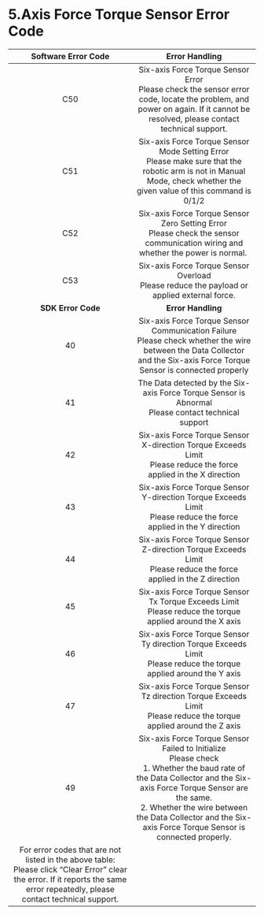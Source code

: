 ﻿
# 5.Axis Force Torque Sensor Error Code

|                                    **Software Error Code**                                                                                                                     |                                                                                                                                  **Error Handling**                                                                                                                                  |
|:------------------------------------------------------------------------------------------------------------------------------------------------------------------------------:|:------------------------------------------------------------------------------------------------------------------------------------------------------------------------------------------------------------------------------------------------------------------------------------:|
|                                                                                      C50                                                                                       |                                                    Six-axis Force Torque Sensor Error<br>Please check the sensor error code, locate the problem, and power on again. If it cannot be resolved, please contact technical support.                                                     |
|                                                                                      C51                                                                                       |                                                        Six-axis Force Torque Sensor Mode Setting Error<br>Please make sure that the robotic arm is not in Manual Mode, check whether the given value of this command is 0/1/2                                                        |
|                                                                                      C52                                                                                       |                                                                          Six-axis Force Torque Sensor Zero Setting Error<br>Please check the sensor communication wiring and whether the power is normal.                                                                            |
|                                                                                      C53                                                                                       |                                                                                            Six-axis Force Torque Sensor Overload<br>Please reduce the payload or applied external force.                                                                                             |
|                                                                               **SDK Error Code**                                                                               |                                                                                                                                  **Error Handling**                                                                                                                                  |
|                                                                                       40                                                                                       |                                                      Six-axis Force Torque Sensor Communication Failure<br>Please check whether the wire between the Data Collector and the Six-axis Force Torque Sensor is connected properly                                                       |
|                                                                                       41                                                                                       |                                                                                        The Data detected by the Six-axis Force Torque Sensor is Abnormal<br>Please contact technical support                                                                                         |
|                                                                                       42                                                                                       |                                                                                 Six-axis Force Torque Sensor X-direction Torque Exceeds Limit<br>Please reduce the force applied in the X direction                                                                                  |
|                                                                                       43                                                                                       |                                                                                 Six-axis Force Torque Sensor Y-direction Torque Exceeds Limit<br>Please reduce the force applied in the Y direction                                                                                  |
|                                                                                       44                                                                                       |                                                                                 Six-axis Force Torque Sensor Z-direction Torque Exceeds Limit<br>Please reduce the force applied in the Z direction                                                                                  |
|                                                                                       45                                                                                       |                                                                                      Six-axis Force Torque Sensor Tx Torque Exceeds Limit<br>Please reduce the torque applied around the X axis                                                                                      |
|                                                                                       46                                                                                       |                                                                                 Six-axis Force Torque Sensor Ty direction Torque Exceeds Limit<br>Please reduce the torque applied around the Y axis                                                                                 |
|                                                                                       47                                                                                       |                                                                                 Six-axis Force Torque Sensor Tz direction Torque Exceeds Limit<br>Please reduce the torque applied around the Z axis                                                                                 |
|                                                                                       49                                                                                       |Six-axis Force Torque Sensor Failed to Initialize<br>Please check<br>1\. Whether the baud rate of the Data Collector and the Six-axis Force Torque Sensor are the same.<br>2\. Whether the wire between the Data Collector and the Six-axis Force Torque Sensor is connected properly.|
| For error codes that are not listed in the above table: Please click “Clear Error” clear the error. If it reports the same error repeatedly, please contact technical support. |                                                                                                                                                                                                                                                                                      |
